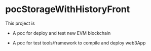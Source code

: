# pocStorageWithHistoryFront

This project is

* A poc for deploy and test new EVM blockchain

* A poc for test tools/framework to compile and deploy web3App

